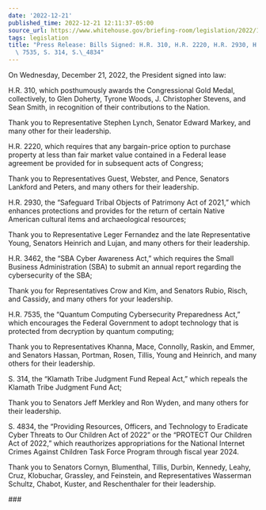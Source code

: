 ```yaml
---
date: '2022-12-21'
published_time: 2022-12-21 12:11:37-05:00
source_url: https://www.whitehouse.gov/briefing-room/legislation/2022/12/21/press-release-bills-signed-h-r-310-h-r-2220-h-r-2930-h-r-3462-h-r-7535-s-314-s-4834/
tags: legislation
title: "Press Release: Bills Signed: H.R. 310, H.R. 2220, H.R. 2930, H.R. 3462, H.R.\
  \ 7535, S. 314, S.\_4834"
---
```

 
On Wednesday, December 21, 2022, the President signed into law:

H.R. 310, which posthumously awards the Congressional Gold Medal,
collectively, to Glen Doherty, Tyrone Woods, J. Christopher Stevens, and
Sean Smith, in recognition of their contributions to the Nation.  
  
Thank you to Representative Stephen Lynch, Senator Edward Markey, and
many other for their leadership.

H.R. 2220, which requires that any bargain-price option to purchase
property at less than fair market value contained in a Federal lease
agreement be provided for in subsequent acts of Congress;  
  
Thank you to Representatives Guest, Webster, and Pence, Senators
Lankford and Peters, and many others for their leadership.

H.R. 2930, the “Safeguard Tribal Objects of Patrimony Act of 2021,”
which enhances protections and provides for the return of certain Native
American cultural items and archaeological resources;  
  
Thank you to Representative Leger Fernandez and the late Representative
Young, Senators Heinrich and Lujan, and many others for their
leadership.

H.R. 3462, the “SBA Cyber Awareness Act,” which requires the Small
Business Administration (SBA) to submit an annual report regarding the
cybersecurity of the SBA;  
  
Thank you for Representatives Crow and Kim, and Senators Rubio, Risch,
and Cassidy, and many others for your leadership.

H.R. 7535, the “Quantum Computing Cybersecurity Preparedness Act,” which
encourages the Federal Government to adopt technology that is protected
from decryption by quantum computing;  
  
Thank you to Representatives Khanna, Mace, Connolly, Raskin, and Emmer,
and Senators Hassan, Portman, Rosen, Tillis, Young and Heinrich, and
many others for their leadership.

S. 314, the “Klamath Tribe Judgment Fund Repeal Act,” which repeals the
Klamath Tribe Judgment Fund Act;

Thank you to Senators Jeff Merkley and Ron Wyden, and many others for
their leadership.

S. 4834, the “Providing Resources, Officers, and Technology to Eradicate
Cyber Threats to Our Children Act of 2022” or the “PROTECT Our Children
Act of 2022,” which reauthorizes appropriations for the National
Internet Crimes Against Children Task Force Program through fiscal year
2024.  
  
Thank you to Senators Cornyn, Blumenthal, Tillis, Durbin, Kennedy,
Leahy, Cruz, Klobuchar, Grassley, and Feinstein, and Representatives
Wasserman Schultz, Chabot, Kuster, and Reschenthaler for their
leadership.

\###

